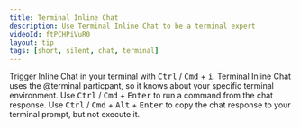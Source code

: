 ```yaml
---
title: Terminal Inline Chat
description: Use Terminal Inline Chat to be a terminal expert
videoId: ftPCHPiVuR0
layout: tip
tags: [short, silent, chat, terminal]
---
```


Trigger Inline Chat in your terminal with <kbd>Ctrl</kbd> / <kbd>Cmd</kbd> + <kbd>i</kbd>. Terminal Inline Chat uses the @terminal particpant, so it knows about your specific terminal environment. Use <kbd>Ctrl</kbd> / <kbd>Cmd</kbd> + <kbd>Enter</kbd> to run a command from the chat response. Use <kbd>Ctrl</kbd> / <kbd>Cmd</kbd> + <kbd>Alt</kbd> + <kbd>Enter</kbd> to copy the chat response to your terminal prompt, but not execute it.